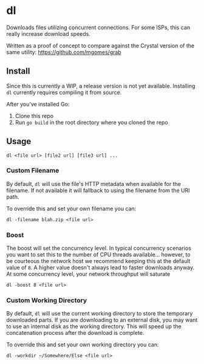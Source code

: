 # dl

Downloads files utilizing concurrent connections. For some ISPs, this can really increase download speeds.

Written as a proof of concept to compare against the Crystal version of the same utility: https://github.com/mgomes/grab

## Install

Since this is currently a WIP, a release version is not yet available. Installing `dl` currently requires compiling it from source.

After you've installed Go:

1. Clone this repo
2. Run `go build` in the root directory where you cloned the repo

## Usage

```
dl <file url> [file2 url] [file3 url] ...
```

### Custom Filename

By default, `dl` will use the file's HTTP metadata when available for the filename. If not available it will fallback to using the filename from the URI path.

To override this and set your own filename you can:

```
dl -filename blah.zip <file url>
```

### Boost

The boost will set the concurrency level. In typical concurrency scenarios you want to set this to the number of CPU threads available... however, to be courteous the network host we recommend keeping this at the default value of `8`. A higher value doesn't always lead to faster downloads anyway. At some concurrency level, your network throughput will saturate

```
dl -boost 8 <file url>
```

### Custom Working Directory

By default, `dl` will use the current working directory to store the temporary downloaded parts. If you are downloading to an external disk, you may want to use an internal disk as the working directory. This will speed up the concatenation process after the download is complete.

To override this and set your own working directory you can:

```
dl -workdir ~/Somewhere/Else <file url>
```

